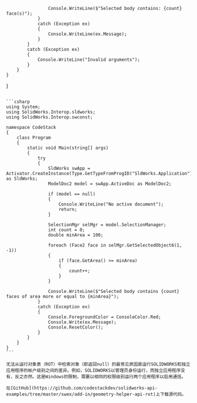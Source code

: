                     Console.WriteLine($"Selected body contains: {count} face(s)");
                }
                catch (Exception ex)
                {
                    Console.WriteLine(ex.Message);
                }
            }
            catch (Exception ex)
            {
                Console.WriteLine("Invalid arguments");
            }
        }
    }
}

~~~

```csharp
using System;
using SolidWorks.Interop.sldworks;
using SolidWorks.Interop.swconst;

namespace CodeStack
{
    class Program
    {
        static void Main(string[] args)
        {
            try
            {
                SldWorks swApp = Activator.CreateInstance(Type.GetTypeFromProgID("SldWorks.Application")) as SldWorks;
                ModelDoc2 model = swApp.ActiveDoc as ModelDoc2;

                if (model == null)
                {
                    Console.WriteLine("No active document");
                    return;
                }

                SelectionMgr selMgr = model.SelectionManager;
                int count = 0;
                double minArea = 100;

                foreach (Face2 face in selMgr.GetSelectedObject6(1, -1))
                {
                    if (face.GetArea() >= minArea)
                    {
                        count++;
                    }
                }

                Console.WriteLine($"Selected body contains {count} faces of area more or equal to {minArea}");
            }
            catch (Exception ex)
            {
                Console.ForegroundColor = ConsoleColor.Red;
                Console.Write(ex.Message);
                Console.ResetColor();
            }
        }
    }
}
```

无法从运行对象表（ROT）中检索对象（即返回null）的最常见原因是运行SOLIDWORKS和独立应用程序的帐户级别之间的差异。例如，SOLIDWORKS以管理员身份运行，而独立应用程序没有，反之亦然。这是Windows的限制，需要以相同的权限级别运行两个应用程序以启用通信。

在[GitHub](https://github.com/codestackdev/solidworks-api-examples/tree/master/swex/add-in/geometry-helper-api-rot)上下载源代码。